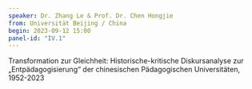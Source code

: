 ```yaml
---
speaker: Dr. Zhang Le & Prof. Dr. Chen Hongjie
from: Universität Beijing / China
begin: 2023-09-12 15:00
panel-id: "IV.1"
---
```


Transformation zur Gleichheit: Historische-kritische Diskursanalyse zur „Entpädagogisierung“ der chinesischen Pädagogischen Universitäten, 1952-2023
